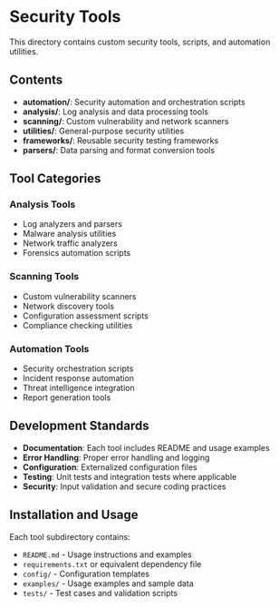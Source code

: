 # Security Tools

This directory contains custom security tools, scripts, and automation utilities.

## Contents

- **automation/**: Security automation and orchestration scripts
- **analysis/**: Log analysis and data processing tools
- **scanning/**: Custom vulnerability and network scanners
- **utilities/**: General-purpose security utilities
- **frameworks/**: Reusable security testing frameworks
- **parsers/**: Data parsing and format conversion tools

## Tool Categories

### Analysis Tools
- Log analyzers and parsers
- Malware analysis utilities
- Network traffic analyzers
- Forensics automation scripts

### Scanning Tools  
- Custom vulnerability scanners
- Network discovery tools
- Configuration assessment scripts
- Compliance checking utilities

### Automation Tools
- Security orchestration scripts
- Incident response automation
- Threat intelligence integration
- Report generation tools

## Development Standards

- **Documentation**: Each tool includes README and usage examples
- **Error Handling**: Proper error handling and logging
- **Configuration**: Externalized configuration files
- **Testing**: Unit tests and integration tests where applicable
- **Security**: Input validation and secure coding practices

## Installation and Usage

Each tool subdirectory contains:
- `README.md` - Usage instructions and examples
- `requirements.txt` or equivalent dependency file
- `config/` - Configuration templates
- `examples/` - Usage examples and sample data
- `tests/` - Test cases and validation scripts